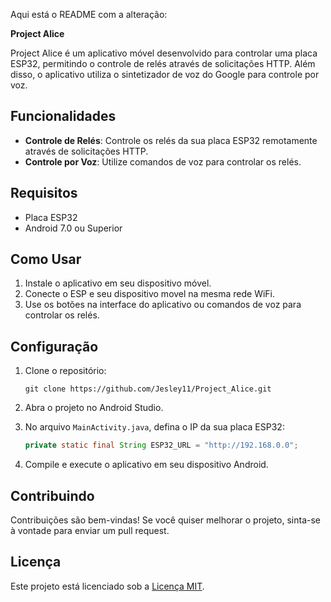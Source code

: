 Aqui está o README com a alteração:

**Project Alice**

Project Alice é um aplicativo móvel desenvolvido para controlar uma placa ESP32, permitindo o controle de relés através de solicitações HTTP. Além disso, o aplicativo utiliza o sintetizador de voz do Google para controle por voz.

## Funcionalidades

- **Controle de Relés**: Controle os relés da sua placa ESP32 remotamente através de solicitações HTTP.
- **Controle por Voz**: Utilize comandos de voz para controlar os relés.

## Requisitos

- Placa ESP32
- Android 7.0 ou Superior

## Como Usar

1. Instale o aplicativo em seu dispositivo móvel.
2. Conecte o ESP e seu dispositivo movel na mesma rede WiFi.
3. Use os botões na interface do aplicativo ou comandos de voz para controlar os relés.

## Configuração

1. Clone o repositório:

   ```
   git clone https://github.com/Jesley11/Project_Alice.git
   ```

2. Abra o projeto no Android Studio.

3. No arquivo `MainActivity.java`, defina o IP da sua placa ESP32:

   ```java
   private static final String ESP32_URL = "http://192.168.0.0";
   ```

4. Compile e execute o aplicativo em seu dispositivo Android.

## Contribuindo

Contribuições são bem-vindas! Se você quiser melhorar o projeto, sinta-se à vontade para enviar um pull request.

## Licença

Este projeto está licenciado sob a [Licença MIT](LICENSE).
